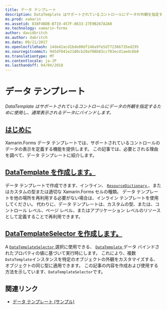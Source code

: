 ```yaml
---
title: データ テンプレート
description: DataTemplate はサポートされているコントロールにデータの外観を指定するために使用し、通常表示されるデータにバインドします。
ms.prod: xamarin
ms.assetid: 838F4BDB-B719-457F-8633-27E9B267A2A0
ms.technology: xamarin-forms
author: davidbritch
ms.author: dabritch
ms.date: 09/11/2017
ms.openlocfilehash: 14de42acd1bde00df146a9fe5d772366735ed295
ms.sourcegitcommit: 945df041e2180cb20af08b83cc703ecd1aedc6b0
ms.translationtype: MT
ms.contentlocale: ja-JP
ms.lasthandoff: 04/04/2018
---
```

# <a name="data-templates"></a>データ テンプレート

_DataTemplate はサポートされているコントロールにデータの外観を指定するために使用し、通常表示されるデータにバインドします。_

## <a name="introductionintroductionmd"></a>[はじめに](introduction.md)

Xamarin.Forms データ テンプレートでは、サポートされているコントロールのデータの表示を定義する機能を提供します。 この記事では、必要とされる理由を調べて、データ テンプレートに紹介します。

## <a name="creating-a-datatemplatecreatingmd"></a>[DataTemplate を作成します。](creating.md)

データ テンプレートで作成できます、インライン、 [ `ResourceDictionary` ](https://developer.xamarin.com/api/type/Xamarin.Forms.ResourceDictionary/)、またはカスタムの型または適切な Xamarin.Forms セルの種類。 データ テンプレートを他の場所を再利用する必要がない場合は、インライン テンプレートを使用してください。 代わりに、データ テンプレートは、カスタムの型、または、コントロール レベル、ページ レベル、またはアプリケーション レベルのリソースとして定義することで再利用できます。

## <a name="creating-a-datatemplateselectorselectormd"></a>[DataTemplateSelector を作成します。](selector.md)

A [ `DataTemplateSelector` ](https://developer.xamarin.com/api/type/Xamarin.Forms.DataTemplateSelector/)選択に使用できる、 [ `DataTemplate` ](https://developer.xamarin.com/api/type/Xamarin.Forms.DataTemplate/)データ バインドされたプロパティの値に基づいて実行時にします。 これにより、複数`DataTemplate`インスタンスを特定のオブジェクトの外観をカスタマイズする、オブジェクトの同じ型に適用できます。 この記事の内容を作成および使用する方法を示しています、`DataTemplateSelector`です。


## <a name="related-links"></a>関連リンク

- [データ テンプレート (サンプル)](https://developer.xamarin.com/samples/xamarin-forms/templates/datatemplates/)
